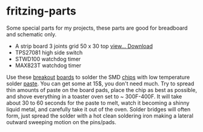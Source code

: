# fritzing-parts

Some special parts for my projects, these parts are good for breadboard and schematic only.

*  A strip board 3 joints grid 50 x 30 top <a href="https://github.com/jeanrocco/fritzing-parts/blob/master/Stripboard3jointgrid50x30top.pdf">view... </a> <a href="https://github.com/jeanrocco/fritzing-parts/blob/master/Stripboard3jointgrid50x30top.fzz">Download</a>
*  TPS27081 high side switch
*  STWD100 watchdog timer
*  MAX823T watchdog timer

Use these <a href="https://github.com/jeanrocco/fritzing-parts/blob/master/sot23-5_6.jpg">breakout</a> <a href="https://github.com/jeanrocco/fritzing-parts/blob/master/SOT-89.jpg">boards<a/> to solder the SMD <a href="https://github.com/jeanrocco/fritzing-parts/blob/master/SMD_chips.jpg">chips<a/> with low temperature solder <a href="https://github.com/jeanrocco/fritzing-parts/blob/master/SMD_solder_paste_low_temp.jpg">paste<a/>. 
You can get some at 15$, you don't need much. Try to spread thin amounts of paste on the board pads, place the chip as best as possible,
and shove everything in a toaster oven set to ~ 300F-400F.
It will take about 30 to 60 seconds for the paste to melt, watch it becoming a shinny liquid metal, and carefully take it out of the oven.
Solder bridges will often form, just spread the solder with a hot clean soldering iron making a lateral outward sweeping motion on the pins/pads. 



  
  
  
